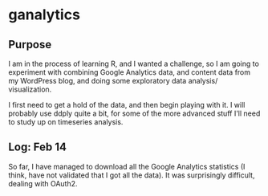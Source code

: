 ganalytics
==========

## Purpose
I am in the process of learning R, and I wanted a challenge, so I am going to experiment with combining
Google Analytics data, and content data from my WordPress blog, and doing some exploratory data analysis/
visualization. 

I first need to get a hold of the data, and then begin playing with it. I will probably use ddply quite a bit,
for some of the more advanced stuff I'll need to study up on timeseries analysis.

## Log: Feb 14

So far, I have managed to download all the Google Analytics statistics (I think, have not validated that I got 
all the data). It was surprisingly difficult, dealing with OAuth2.
